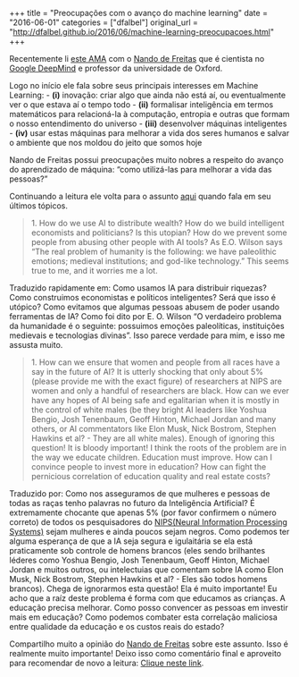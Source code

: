 +++
title = "Preocupações com o avanço do machine learning"
date = "2016-06-01"
categories = ["dfalbel"]
original_url = "http://dfalbel.github.io/2016/06/machine-learning-preocupacoes.html"
+++

<article class="post-content">
<p>
Recentemente li
<a href="https://www.reddit.com/r/MachineLearning/comments/3y4zai/ama_nando_de_freitas">este
AMA</a> com o
<a href="https://www.cs.ox.ac.uk/people/nando.defreitas/">Nando de
Freitas</a> que é cientista no <a href="https://deepmind.com/">Google
DeepMind</a> e professor da universidade de Oxford.
</p>
<p>
Logo no início ele fala sobre seus principais interesses em Machine
Learning: - <strong>(i)</strong> inovação: criar algo que ainda não está
aí, ou eventualmente ver o que estava aí o tempo todo -
<strong>(ii)</strong> formalisar inteligência em termos matemáticos para
relacioná-la à computação, entropia e outras que formam o nosso
entendimento do universo - <strong>(iii)</strong> desenvolver máquinas
inteligentes - <strong>(iv)</strong> usar estas máquinas para melhorar a
vida dos seres humanos e salvar o ambiente que nos moldou do jeito que
somos hoje
</p>
<p>
Nando de Freitas possui preocupações muito nobres a respeito do avanço
do aprendizado de máquina: “como utilizá-las para melhorar a vida das
pessoas?”
</p>
<p>
Continuando a leitura ele volta para o assunto
<a href="https://www.reddit.com/r/MachineLearning/comments/3y4zai/ama_nando_de_freitas/cybg84h">aqui</a>
quando fala em seu últimos tópicos.
</p>
<blockquote>
<p>
1.  How do we use AI to distribute wealth? How do we build intelligent
    economists and politicians? Is this utopian? How do we prevent some
    people from abusing other people with AI tools? As E.O. Wilson says
    “The real problem of humanity is the following: we have paleolithic
    emotions; medieval institutions; and god-like technology.” This
    seems true to me, and it worries me a lot.
    </p>
    </blockquote>
    <p>
    Traduzido rapidamente em: Como usamos IA para distribuir riquezas?
    Como construimos economistas e políticos inteligentes? Será que isso
    é utópico? Como evitamos que algumas pessoas abusem de poder usando
    ferramentas de IA? Como foi dito por E. O. Wilson “O verdadeiro
    problema da humanidade é o seguinte: possuimos emoções paleolíticas,
    instituições medievais e tecnologias divinas”. Isso parece verdade
    para mim, e isso me assusta muito.
    </p>
    <blockquote>
    <p>
    1.  How can we ensure that women and people from all races have a
        say in the future of AI? It is utterly shocking that only about
        5% (please provide me with the exact figure) of researchers at
        NIPS are women and only a handful of researchers are black. How
        can we ever have any hopes of AI being safe and egalitarian when
        it is mostly in the control of white males (be they bright AI
        leaders like Yoshua Bengio, Josh Tenenbaum, Geoff Hinton,
        Michael Jordan and many others, or AI commentators like Elon
        Musk, Nick Bostrom, Stephen Hawkins et al? - They are all
        white males). Enough of ignoring this question! It is bloody
        important! I think the roots of the problem are in the way we
        educate children. Education must improve. How can I convince
        people to invest more in education? How can fight the pernicious
        correlation of education quality and real estate costs?
        </p>
        </blockquote>
        <p>
        Traduzido por: Como nos asseguramos de que mulheres e pessoas de
        todas as raças tenho palavras no futuro da Inteligência
        Artificial? É extremamente chocante que apenas 5% (por favor
        confirmem o número correto) de todos os pesquisadores do
        <a href="https://nips.cc/">NIPS(Neural Information Processing
        Systems)</a> sejam mulheres e ainda poucos sejam negros. Como
        podemos ter alguma esperança de que a IA seja segura e
        igulaitária se ela está praticamente sob controle de homens
        brancos (eles sendo brilhantes léderes como Yoshua Bengio, Josh
        Tenenbaum, Geoff Hinton, Michael Jordan e muitos outros, ou
        intelectuias que comentam sobre IA como Elon Musk, Nick Bostrom,
        Stephen Hawkins et al? - Eles são todos homens brancos). Chega
        de ignorarmos esta questão! Ela é muito importante! Eu acho que
        a raíz deste problema é forma com que educamos as crianças. A
        educação precisa melhorar. Como posso convencer as pessoas em
        investir mais em educação? Como podemos combater esta correlação
        maliciosa entre qualidade da educação e os custos reais do
        estado?
        </p>
        <p>
        Compartilho muito a opinião do
        <a href="https://www.cs.ox.ac.uk/people/nando.defreitas/">Nando
        de Freitas</a> sobre este assunto. Isso é realmente muito
        importante! Deixo isso como comentário final e aproveito para
        recomendar de novo a leitura:
        <a href="https://www.reddit.com/r/MachineLearning/comments/3y4zai/ama_nando_de_freitas">Clique
        neste link</a>.
        </p>
        </article>

